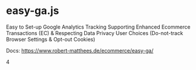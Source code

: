 # easy-ga.js
Easy to Set-up Google Analytics Tracking Supporting Enhanced Ecommerce Transactions (EC) &amp; Respecting Data Privacy User Choices (Do-not-track Browser Settings &amp; Opt-out Cookies)

Docs: https://www.robert-matthees.de/ecommerce/easy-ga/

4

